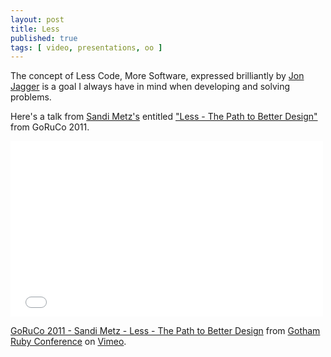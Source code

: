 ```yaml
---
layout: post
title: Less
published: true
tags: [ video, presentations, oo ]
---
```


The concept of Less Code, More Software, expressed brilliantly by [Jon Jagger](http://jonjagger.blogspot.co.uk/)
is a goal I always have in mind when developing and solving problems.

Here's a talk from [Sandi Metz's](http://twitter.com/sandimetz/) entitled 
["Less - The Path to Better Design"](http://www.confreaks.com/videos/3871-goruco2011-less-the-path-to-better-design)
from GoRuCo 2011.

<iframe src="//player.vimeo.com/video/26330100" width="500" height="281" frameborder="0" webkitallowfullscreen mozallowfullscreen allowfullscreen></iframe> <p><a href="http://vimeo.com/26330100">GoRuCo 2011 - Sandi Metz - Less - The Path to Better Design</a> from <a href="http://vimeo.com/goruco">Gotham Ruby Conference</a> on <a href="https://vimeo.com">Vimeo</a>.</p>

